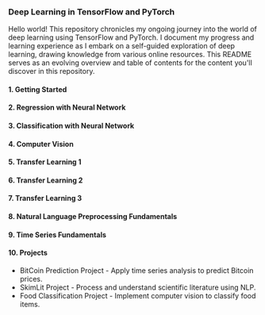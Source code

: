 ### Deep Learning in TensorFlow and PyTorch

Hello world! This repository chronicles my ongoing journey into the world of deep learning using TensorFlow and PyTorch. I document my progress and learning experience as I embark on a self-guided exploration of deep learning, drawing knowledge from various online resources. This README serves as an evolving overview and table of contents for the content you'll discover in this repository. 

#### 1. Getting Started

#### 2. Regression with Neural Network 

#### 3. Classification with Neural Network 

#### 4. Computer Vision

#### 5. Transfer Learning 1

#### 6. Transfer Learning 2

#### 7. Transfer Learning 3

#### 8. Natural Language Preprocessing Fundamentals

#### 9. Time Series Fundamentals

#### 10. Projects
- BitCoin Prediction Project - Apply time series analysis to predict Bitcoin prices.
- SkimLit Project - Process and understand scientific literature using NLP.
- Food Classification Project - Implement computer vision to classify food items.